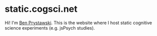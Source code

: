 # static.cogsci.net
Hi! I'm [Ben Prystawski](https://benprystawski.com/). This is the website where I host static cognitive science experiments (e.g. jsPsych studies).
